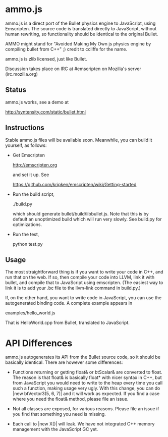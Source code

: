 ammo.js
=======

ammo.js is a direct port of the Bullet physics engine to JavaScript, using Emscripten. The source code is translated directly to JavaScript, without human rewriting, so functionality should be identical to the original Bullet.

AMMO might stand for "Avoided Making My Own js physics engine by compiling bullet from C++" ;) credit to ccliffe for the name.

ammo.js is zlib licensed, just like Bullet.

Discussion takes place on IRC at #emscripten on Mozilla's server (irc.mozilla.org)


Status
------

ammo.js works, see a demo at

  http://syntensity.com/static/bullet.html


Instructions
------------

Stable ammo.js files will be available soon. Meanwhile, you can build it yourself, as follows:

 * Get Emscripten

      http://emscripten.org

   and set it up. See

      https://github.com/kripken/emscripten/wiki/Getting-started

 * Run the build script,

      ./build.py

   which should generate bullet/build/libbullet.js. Note that this
   is by default an unoptimized build which will run very slowly.
   See build.py for optimizations.

 * Run the test,

      python test.py


Usage
-----

The most straightforward thing is if you want to write your code in C++, and
run that on the web. If so, then compile your code into LLVM, link it with
bullet, and compile that to JavaScript using emscripten. (The easiest way to
link it is to add your .bc file to the llvm-link command in build.py.)

If, on the other hand, you want to write code in JavaScript, you can use the
autogenerated binding code. A complete example appears in

  examples/hello_world.js

That is HelloWorld.cpp from Bullet, translated to JavaScript.


API Differences
===============

ammo.js autogenerates its API from the Bullet source code, so it should
be basically identical. There are however some differences:

  * Functions returning or getting float& or btScalar& are converted to
    float. The reason is that float& is basically float* with nicer syntax
    in C++, but from JavaScript you would need to write to the heap every
    time you call such a function, making usage very ugly. With this change,
    you can do |new btVector3(5, 6, 7)| and it will work as expected. If
    you find a case where you need the float& method, please file an issue.

  * Not all classes are exposed, for various reasons. Please file an issue
    if you find that something you need is missing.

  * Each call to |new X()| will leak. We have not integrated C++
    memory management with the JavaScript GC yet.

